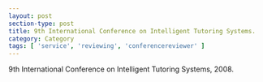 ```yaml
---
layout: post
section-type: post
title: 9th International Conference on Intelligent Tutoring Systems.
category: Category
tags: [ 'service', 'reviewing', 'conferencereviewer' ]
---
```

9th International Conference on Intelligent Tutoring Systems, 2008.

